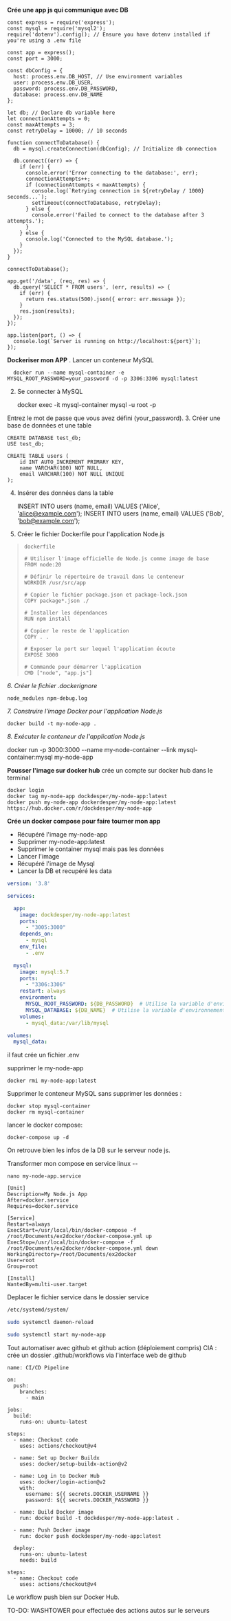 **Crée une app js qui communique avec DB**

    const express = require('express');
    const mysql = require('mysql2');
    require('dotenv').config(); // Ensure you have dotenv installed if you're using a .env file
    
    const app = express();
    const port = 3000;
    
    const dbConfig = {
      host: process.env.DB_HOST, // Use environment variables
      user: process.env.DB_USER,
      password: process.env.DB_PASSWORD,
      database: process.env.DB_NAME
    };
    
    let db; // Declare db variable here
    let connectionAttempts = 0;
    const maxAttempts = 3;
    const retryDelay = 10000; // 10 seconds
    
    function connectToDatabase() {
      db = mysql.createConnection(dbConfig); // Initialize db connection
    
      db.connect((err) => {
        if (err) {
          console.error('Error connecting to the database:', err);
          connectionAttempts++;
          if (connectionAttempts < maxAttempts) {
            console.log(`Retrying connection in ${retryDelay / 1000} seconds...`);
            setTimeout(connectToDatabase, retryDelay);
          } else {
            console.error('Failed to connect to the database after 3 attempts.');
          }
        } else {
          console.log('Connected to the MySQL database.');
        }
      });
    }
    
    connectToDatabase();
    
    app.get('/data', (req, res) => {
      db.query('SELECT * FROM users', (err, results) => {
        if (err) {
          return res.status(500).json({ error: err.message });
        }
        res.json(results);
      });
    });
    
    app.listen(port, () => {
      console.log(`Server is running on http://localhost:${port}`);
    });

**Dockeriser mon APP** 
. Lancer un conteneur MySQL

   
    
      docker run --name mysql-container -e MYSQL_ROOT_PASSWORD=your_password -d -p 3306:3306 mysql:latest

2. Se connecter à MySQL



    docker exec -it mysql-container mysql -u root -p

Entrez le mot de passe que vous avez défini (your_password).
3. Créer une base de données et une table



    CREATE DATABASE test_db;
    USE test_db;
    
    CREATE TABLE users (
        id INT AUTO_INCREMENT PRIMARY KEY,
        name VARCHAR(100) NOT NULL,
        email VARCHAR(100) NOT NULL UNIQUE
    );

4. Insérer des données dans la table



    INSERT INTO users (name, email) VALUES ('Alice', 'alice@example.com');
    INSERT INTO users (name, email) VALUES ('Bob', 'bob@example.com');

5. Créer le fichier Dockerfile pour l'application Node.js

>     dockerfile
>     
>     # Utiliser l'image officielle de Node.js comme image de base
>     FROM node:20
>     
>     # Définir le répertoire de travail dans le conteneur
>     WORKDIR /usr/src/app
>     
>     # Copier le fichier package.json et package-lock.json
>     COPY package*.json ./
>     
>     # Installer les dépendances
>     RUN npm install
>     
>     # Copier le reste de l'application
>     COPY . .
>     
>     # Exposer le port sur lequel l'application écoute
>     EXPOSE 3000
>     
>     # Commande pour démarrer l'application
>     CMD ["node", "app.js"]

*6. Créer le fichier .dockerignore*

    node_modules npm-debug.log

*7. Construire l'image Docker pour l'application Node.js*

    docker build -t my-node-app .

*8. Exécuter le conteneur de l'application Node.js*

docker run -p 3000:3000 --name my-node-container --link mysql-container:mysql my-node-app

**Pousser l'image sur docker hub**
crée un compte sur docker hub
dans le terminal

    docker login
    docker tag my-node-app dockdesper/my-node-app:latest
    docker push my-node-app dockerdesper/my-node-app:latest
    https://hub.docker.com/r/dockdesper/my-node-app

**Crée un docker compose pour faire tourner mon app** 

 - Récupéré l'image my-node-app
 - Supprimer my-node-app:latest
 - Supprimer le container mysql mais pas les données
 - Lancer l'image
 - Récupéré l'image de Mysql
 - Lancer la DB et recupéré les data

```yaml
version: '3.8'

services:

  app:
    image: dockdesper/my-node-app:latest
    ports:
      - "3005:3000"
    depends_on:
      - mysql
    env_file:
      - .env

  mysql:
    image: mysql:5.7
    ports:
      - "3306:3306"
    restart: always
    environment:
      MYSQL_ROOT_PASSWORD: ${DB_PASSWORD}  # Utilise la variable d'environnement pour le mot de passe root
      MYSQL_DATABASE: ${DB_NAME}  # Utilise la variable d'environnement pour le nom de la base de données
    volumes:
      - mysql_data:/var/lib/mysql

volumes:
  mysql_data:
```

il faut crée un fichier .env 


supprimer le my-node-app

    docker rmi my-node-app:latest

Supprimer le conteneur MySQL sans supprimer les données :

    docker stop mysql-container
    docker rm mysql-container

lancer le docker compose:

    docker-compose up -d

On retrouve bien les infos de la DB sur le serveur node js.


Transformer mon compose en service linux --

    nano my-node-app.service

    [Unit]
    Description=My Node.js App
    After=docker.service
    Requires=docker.service
    
    [Service]
    Restart=always
    ExecStart=/usr/local/bin/docker-compose -f /root/Documents/ex2docker/docker-compose.yml up
    ExecStop=/usr/local/bin/docker-compose -f /root/Documents/ex2docker/docker-compose.yml down
    WorkingDirectory=/root/Documents/ex2docker
    User=root
    Group=root
    
    [Install]
    WantedBy=multi-user.target

Deplacer le fichier service dans le dossier service 
```bash
/etc/systemd/system/
```
```bash
sudo systemctl daemon-reload
```
```bash
sudo systemctl start my-node-app
```
Tout automatiser avec github et github action (déploiement compris)  CIA :
crée un dossier .github/workflows via l'interface web de github

    name: CI/CD Pipeline
    
    on:
      push:
        branches:
          - main 
    
    jobs:
      build:
        runs-on: ubuntu-latest

    steps:
      - name: Checkout code
        uses: actions/checkout@v4

      - name: Set up Docker Buildx
        uses: docker/setup-buildx-action@v2

      - name: Log in to Docker Hub
        uses: docker/login-action@v2
        with:
          username: ${{ secrets.DOCKER_USERNAME }}
          password: ${{ secrets.DOCKER_PASSWORD }}

      - name: Build Docker image
        run: docker build -t dockdesper/my-node-app:latest .

      - name: Push Docker image
        run: docker push dockdesper/my-node-app:latest

      deploy:
        runs-on: ubuntu-latest
        needs: build

    steps:
      - name: Checkout code
        uses: actions/checkout@v4


Le workflow push bien sur Docker Hub. 

TO-DO:
WASHTOWER pour effectuée des actions autos sur le serveurs

